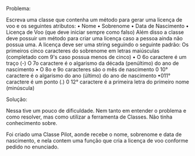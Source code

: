 Problema:

Escreva uma classe que contenha um método para gerar 
uma licença de voo e os seguintes atributos:
• Nome
• Sobrenome
• Data de Nascimento
• Licença de Voo (que deve iniciar sempre como falso)
Além disso a classe deve possuir um método para criar uma 
licença caso a pessoa ainda não possua uma. A licença 
deve ser uma string seguindo o seguinte padrão:
Os primeiros cinco caracteres do sobrenome em letras 
maiúsculas (completado com 9's caso possua menos de 
cinco)
• O 6o caractere é um traço (-)
O 7o caractere é o algarismo da década (penúltimo) do 
ano de nascimento
• O 8o e 9o caracteres são o mês de nascimento
0 10° caractere é o algarismo do ano (último) do ano 
de nascimento
•011° caractere é um ponto (.)
0 12° caractere é a primeira letra do primeiro nome 
(minúscula)

Solução:

Nessa tive um pouco de dificuldade. Nem tanto em entender o problema e como resolver, mas como utilizar a ferramenta de Classes. Não tinha conhecimento sobre. 

Foi criado uma Classe Pilot, aonde recebe o nome, sobrenome e data de nascimento, e nela contem uma função que cria a licença de voo conforme pedido no enunciado.